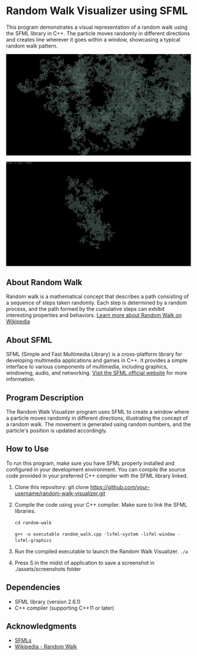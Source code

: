 # Random Walk Visualizer using SFML

This program demonstrates a visual representation of a random walk using the SFML library in C++. The particle moves randomly in different directions and creates line wherever it goes within a window, showcasing a typical random walk pattern.

![Random Walk visualizer](assets/images/sc1.png)

![Random Walk visualizer](assets/images/sc2.png)



## About Random Walk

Random walk is a mathematical concept that describes a path consisting of a sequence of steps taken randomly. Each step is determined by a random process, and the path formed by the cumulative steps can exhibit interesting properties and behaviors. [Learn more about Random Walk on Wikipedia](https://en.wikipedia.org/wiki/Random_walk)

## About SFML

SFML (Simple and Fast Multimedia Library) is a cross-platform library for developing multimedia applications and games in C++. It provides a simple interface to various components of multimedia, including graphics, windowing, audio, and networking. [Visit the SFML official website](https://www.sfml-dev.org/) for more information.

## Program Description

The Random Walk Visualizer program uses SFML to create a window where a particle moves randomly in different directions, illustrating the concept of a random walk. The movement is generated using random numbers, and the particle's position is updated accordingly.

## How to Use

To run this program, make sure you have SFML properly installed and configured in your development environment. You can compile the source code provided in your preferred C++ compiler with the SFML library linked.

1. Clone this repository: git clone https://github.com/your-username/random-walk-visualizer.git

2. Compile the code using your C++ compiler. Make sure to link the SFML libraries.

   `cd random-walk`

   `g++ -o executable random_walk.cpp -lsfml-system -lsfml-window -lsfml-graphics`

3. Run the compiled executable to launch the Random Walk Visualizer.
   `./a`

4. Press S in the midst of application to save a screenshot in ./assets/screenshots folder

## Dependencies

- SFML library (version 2.6.1)
- C++ compiler (supporting C++11 or later)

## Acknowledgments

- [SFMLs](https://www.sfml-dev.org/)
- [Wikipedia - Random Walk](https://en.wikipedia.org/wiki/Random_walk)

